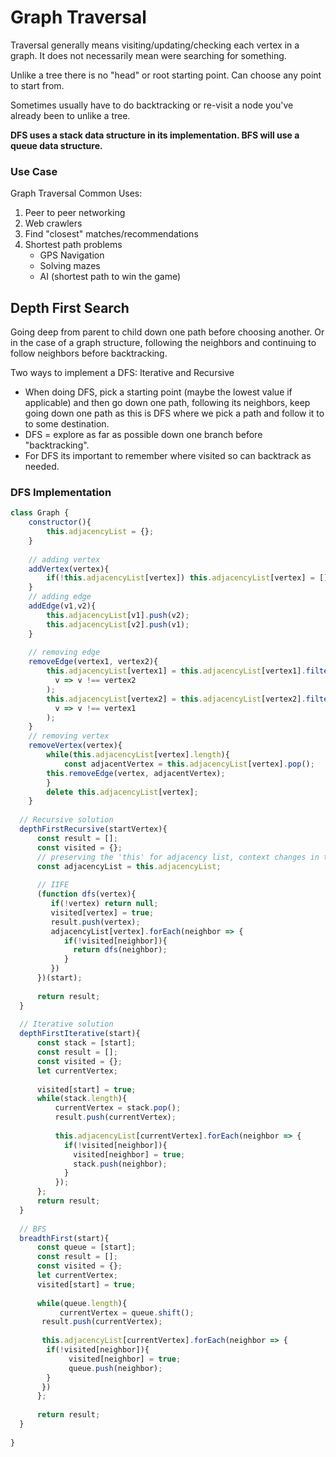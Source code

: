 # Graph Traversal
Traversal generally means visiting/updating/checking each vertex in a graph. It does not necessarily mean were searching for something. 

Unlike a tree there is no "head" or root starting point. Can choose any point to start from. 

Sometimes usually have to do backtracking or re-visit a node you've already been to unlike a tree. 

**DFS uses a stack data structure in its implementation. BFS will use a queue data structure.**

### Use Case
Graph Traversal Common Uses:
1. Peer to peer networking
2. Web crawlers
3. Find "closest" matches/recommendations
4. Shortest path problems
   * GPS Navigation
   * Solving mazes
   * AI (shortest path to win the game) 

## Depth First Search
Going deep from parent to child down one path before choosing another. Or in the case of a graph structure, following the neighbors and continuing to follow neighbors before backtracking. 

Two ways to implement a DFS: Iterative and Recursive

- When doing DFS, pick a starting point (maybe the lowest value if applicable) and then go down one path, following its neighbors, keep going down one path as this is DFS where we pick a path and follow it to to some destination. 
- DFS = explore as far as possible down one branch before "backtracking".
- For DFS its important to remember where visited so can backtrack as needed. 


### DFS Implementation
```javascript
class Graph {
	constructor(){
	    this.adjacencyList = {};
	}
	
	// adding vertex
	addVertex(vertex){
	    if(!this.adjacencyList[vertex]) this.adjacencyList[vertex] = [];
	}
	// adding edge
	addEdge(v1,v2){
	    this.adjacencyList[v1].push(v2);
	    this.adjacencyList[v2].push(v1);
	}
	
	// removing edge
	removeEdge(vertex1, vertex2){
	    this.adjacencyList[vertex1] = this.adjacencyList[vertex1].filter(
	      v => v !== vertex2
	    );
	    this.adjacencyList[vertex2] = this.adjacencyList[vertex2].filter(
	      v => v !== vertex1
	    );
	}
	// removing vertex
	removeVertex(vertex){
	    while(this.adjacencyList[vertex].length){
	    	const adjacentVertex = this.adjacencyList[vertex].pop();
		this.removeEdge(vertex, adjacentVertex);
	    }
	    delete this.adjacencyList[vertex];
	}
  
  // Recursive solution
  depthFirstRecursive(startVertex){
      const result = [];
      const visited = {};
      // preserving the 'this' for adjacency list, context changes in the function         // below
      const adjacencyList = this.adjacencyList;
      
      // IIFE
      (function dfs(vertex){
         if(!vertex) return null;
         visited[vertex] = true;
         result.push(vertex);
         adjacencyList[vertex].forEach(neighbor => {
            if(!visited[neighbor]){
              return dfs(neighbor);
            }
         }) 
      })(start);
      
      return result; 
  }
  
  // Iterative solution
  depthFirstIterative(start){
      const stack = [start];
      const result = [];
      const visited = {};
      let currentVertex;
      
      visited[start] = true;
      while(stack.length){
          currentVertex = stack.pop();
          result.push(currentVertex);
          
          this.adjacencyList[currentVertex].forEach(neighbor => {
            if(!visited[neighbor]){
              visited[neighbor] = true;
              stack.push(neighbor);
            }
          });
      };
      return result;
  }
  
  // BFS 
  breadthFirst(start){
      const queue = [start];
      const result = [];
      const visited = {};
      let currentVertex;
      visited[start] = true;
      
      while(queue.length){
           currentVertex = queue.shift();
	   result.push(currentVertex);
	   
	   this.adjacencyList[currentVertex].forEach(neighbor => {
	   	if(!visited[neighbor]){
		     visited[neighbor] = true;
		     queue.push(neighbor);
		}
	   })
      };
      
      return result;
  }
  
}


```
